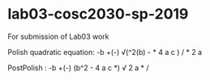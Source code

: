 # lab03-cosc2030-sp-2019
For submission of Lab03 work

Polish quadratic equation: -b +(-) √(^2(b) - * 4 a c ) / * 2 a

PostPolish : -b +(-) (b^2 - 4 a c *) √ 2 a * /

